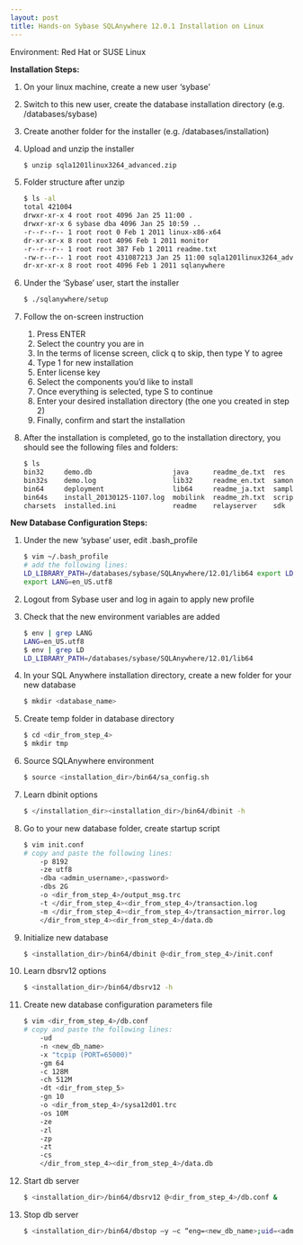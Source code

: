 ```yaml
---
layout: post
title: Hands-on Sybase SQLAnywhere 12.0.1 Installation on Linux
---
```


Environment: Red Hat or SUSE Linux

**Installation Steps:**

1. On your linux machine, create a new user ‘sybase’

2. Switch to this new user, create the database installation directory (e.g. /databases/sybase)

3. Create another folder for the installer (e.g. /databases/installation)

4. Upload and unzip the installer

   ```bash
   $ unzip sqla1201linux3264_advanced.zip
   ```

5. Folder structure after unzip

   ```bash
   $ ls -al
   total 421004
   drwxr-xr-x 4 root root 4096 Jan 25 11:00 .
   drwxr-xr-x 6 sybase dba 4096 Jan 25 10:59 ..
   -r--r--r-- 1 root root 0 Feb 1 2011 linux-x86-x64
   dr-xr-xr-x 8 root root 4096 Feb 1 2011 monitor
   -r--r--r-- 1 root root 387 Feb 1 2011 readme.txt
   -rw-r--r-- 1 root root 431087213 Jan 25 11:00 sqla1201linux3264_advanced.zip
   dr-xr-xr-x 8 root root 4096 Feb 1 2011 sqlanywhere
   ```

6. Under the ‘Sybase’ user, start the installer

   ```bash
   $ ./sqlanywhere/setup
   ```

7. Follow the on-screen instruction  
    1. Press ENTER  
    2. Select the country you are in  
    3. In the terms of license screen, click q to skip, then type Y to agree  
    4. Type 1 for new installation  
    5. Enter license key  
    6. Select the components you’d like to install  
    7. Once everything is selected, type S to continue  
    8. Enter your desired installation directory (the one you created in step 2)  
    9. Finally, confirm and start the installation

8. After the installation is completed, go to the installation directory, you should see the following files and folders:

   ```bash
   $ ls
   bin32     demo.db                    java      readme_de.txt  res           selinux          tix
   bin32s    demo.log                   lib32     readme_en.txt  samonitor.db  sun              ultralite
   bin64     deployment                 lib64     readme_ja.txt  samples       support          uninstall.sh
   bin64s    install_20130125-1107.log  mobilink  readme_zh.txt  scripts       vcsagent
   charsets  installed.ini              readme    relayserver    sdk           thirdpartylegal
   ```

**New Database Configuration Steps:**

1. Under the new ‘sybase’ user, edit .bash_profile

   ```bash
   $ vim ~/.bash_profile
   # add the following lines:
   LD_LIBRARY_PATH=/databases/sybase/SQLAnywhere/12.01/lib64 export LD_LIBRARY_PATH
   export LANG=en_US.utf8
   ```

2. Logout from Sybase user and log in again to apply new profile

3. Check that the new environment variables are added

   ```bash
   $ env | grep LANG
   LANG=en_US.utf8
   $ env | grep LD
   LD_LIBRARY_PATH=/databases/sybase/SQLAnywhere/12.01/lib64
   ```

4. In your SQL Anywhere installation directory, create a new folder for your new database

   ```bash
   $ mkdir <database_name>
   ```

5. Create temp folder in database directory

   ```bash
   $ cd <dir_from_step_4>
   $ mkdir tmp
   ```

6. Source SQLAnywhere environment

   ```bash
   $ source <installation_dir>/bin64/sa_config.sh
   ```

7. Learn dbinit options

   ```bash
   $ </installation_dir><installation_dir>/bin64/dbinit -h
   ```

8. Go to your new database folder, create startup script

   ```bash
   $ vim init.conf
   # copy and paste the following lines:
       -p 8192
       -ze utf8
       -dba <admin_username>,<password>
       -dbs 2G
       -o <dir_from_step_4>/output_msg.trc
       -t </dir_from_step_4><dir_from_step_4>/transaction.log
       -m </dir_from_step_4><dir_from_step_4>/transaction_mirror.log
       </dir_from_step_4><dir_from_step_4>/data.db
   ```

9. Initialize new database

   ```bash
   $ <installation_dir>/bin64/dbinit @<dir_from_step_4>/init.conf
   ```

10. Learn dbsrv12 options

    ```bash
    $ <installation_dir>/bin64/dbsrv12 -h
    ```

11. Create new database configuration parameters file

    ```bash
    $ vim <dir_from_step_4>/db.conf
    # copy and paste the following lines:
        -ud
        -n <new_db_name>
        -x "tcpip (PORT=65000)"
        -gm 64
        -c 128M
        -ch 512M
        -dt <dir_from_step_5>
        -gn 10
        -o <dir_from_step_4>/sysa12d01.trc
        -os 10M
        -ze
        -zl
        -zp
        -zt
        -cs
        </dir_from_step_4><dir_from_step_4>/data.db
    ```

12. Start db server

    ```bash
    $ <installation_dir>/bin64/dbsrv12 @<dir_from_step_4>/db.conf &
    ```

13. Stop db server

    ```bash
    $ <installation_dir>/bin64/dbstop –y –c “eng=<new_db_name>;uid=<admin_username>;pwd=<password>”
    ```
